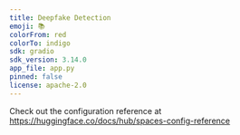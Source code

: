 ```yaml
---
title: Deepfake Detection
emoji: 📚
colorFrom: red
colorTo: indigo
sdk: gradio
sdk_version: 3.14.0
app_file: app.py
pinned: false
license: apache-2.0
---
```


Check out the configuration reference at https://huggingface.co/docs/hub/spaces-config-reference
